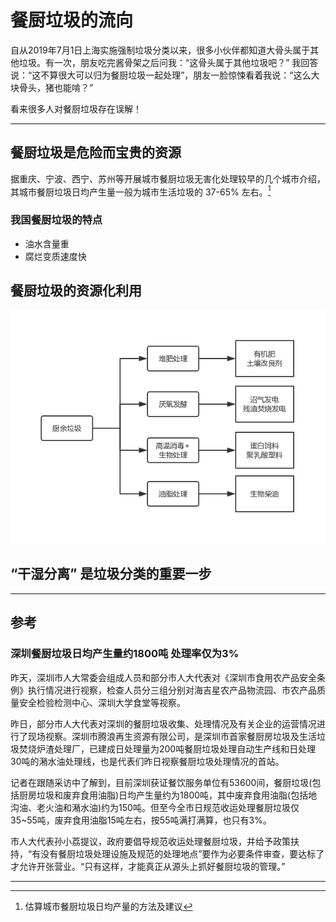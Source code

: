 # 餐厨垃圾的流向



自从2019年7月1日上海实施强制垃圾分类以来，很多小伙伴都知道大骨头属于其他垃圾。有一次，朋友吃完酱骨架之后问我：“这骨头属于其他垃圾吧？” 我回答说：“这不算很大可以归为餐厨垃圾一起处理”，朋友一脸惊悚看着我说：“这么大块骨头，猪也能啃？”

看来很多人对餐厨垃圾存在误解！



---



## 餐厨垃圾是危险而宝贵的资源

据重庆、宁波、西宁、苏州等开展城市餐厨垃圾无害化处理较早的几个城市介绍，其城市餐厨垃圾日均产生量一般为城市生活垃圾的 37-65% 左右。[^1]



### 我国餐厨垃圾的特点

- 油水含量重
- 腐烂变质速度快



## 餐厨垃圾的资源化利用

![](./images/Recycling_of_kitchen_waste.png)



## “干湿分离” 是垃圾分类的重要一步







---

## 参考

### 深圳餐厨垃圾日均产生量约1800吨 处理率仅为3%

昨天，深圳市人大常委会组成人员和部分市人大代表对《深圳市食用农产品安全条例》执行情况进行视察，检查人员分三组分别对海吉星农产品物流园、市农产品质量安全检验检测中心、深圳大学食堂等视察。

昨日，部分市人大代表对深圳的餐厨垃圾收集、处理情况及有关企业的运营情况进行了现场视察。深圳市腾浪再生资源有限公司，是深圳市首家餐厨房垃圾及生活垃圾焚烧炉渣处理厂，已建成日处理量为200吨餐厨垃圾处理自动生产线和日处理30吨的潲水油处理线，也是代表们昨日视察餐厨垃圾处理情况的首站。

记者在跟随采访中了解到，目前深圳获证餐饮服务单位有53600间，餐厨垃圾(包括厨房垃圾和废弃食用油脂)日均产生量约为1800吨，其中废弃食用油脂(包括地沟油、老火油和潲水油)约为150吨。但至今全市日规范收运处理餐厨垃圾仅35~55吨，废弃食用油脂15吨左右，按55吨满打满算，也只有3%。

市人大代表孙小荔提议，政府要倡导规范收运处理餐厨垃圾，并给予政策扶持，“有没有餐厨垃圾处理设施及规范的处理地点”要作为必要条件审查，要达标了才允许开张营业。“只有这样，才能真正从源头上抓好餐厨垃圾的管理。”



---



[^ 1]: 估算城市餐厨垃圾日均产量的方法及建议